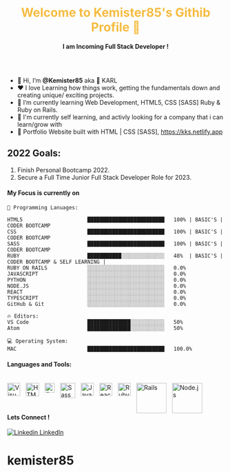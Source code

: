 <p align="center">
  <h1 align="center", style="color:#f5bc42">Welcome to Kemister85's Githib Profile 👋</h1>
</p>
<p align="center"> <strong>I am Incoming Full Stack Developer !</strong>
</p>
<br><br>
<ul>
  <li>👋 Hi, I’m <strong>@Kemister85</strong> aka 🦘 KARL</li>
  <li> ❤️ I love Learning how things work, getting the fundamentals down and creating unique/ exciting projects.</li>
  <li>🌱 I’m currently learning Web Development, HTML5, CSS [SASS] Ruby & Ruby on Rails.</li>
  <li>💼 I'm currently self learning, and activly looking for a company that i can learn/grow with</li>
  <li>🧐 Portfolio Website built with HTML | CSS [SASS], <a href="#">https://kks.netlify.app</a></li>
</ul>

## 2022 Goals: 
1. Finish Personal Bootcamp 2022.
2. Secure a Full Time Junior Full Stack Developer Role for 2023.<br>

#### My Focus is currently on
```code
💬 Programming Lanuages:

HTML5                     █████████████████████████   100% | BASIC'S | CODER BOOTCAMP
CSS                       █████████████████████████   100% | BASIC'S | CODER BOOTCAMP
SASS                      █████████████████████████   100% | BASIC'S | CODER BOOTCAMP
RUBY                      ███████████░░░░░░░░░░░░░░   48%  | BASIC'S | CODER BOOTCAMP & SELF LEARNING |
RUBY ON RAILS             ░░░░░░░░░░░░░░░░░░░░░░░░░   0.0%
JAVASCRIPT                ░░░░░░░░░░░░░░░░░░░░░░░░░   0.0% 
PYTHON                    ░░░░░░░░░░░░░░░░░░░░░░░░░   0.0% 
NODE.JS                   ░░░░░░░░░░░░░░░░░░░░░░░░░   0.0% 
REACT                     ░░░░░░░░░░░░░░░░░░░░░░░░░   0.0% 
TYPESCRIPT                ░░░░░░░░░░░░░░░░░░░░░░░░░   0.0% 
GitHub & Git              ░░░░░░░░░░░░░░░░░░░░░░░░░   0.0%

🔥 Editors:
VS Code                   ██████████████░░░░░░░░░░░   50% 
Atom                      ██████████████░░░░░░░░░░░   50%

💻 Operating System:
MAC                       █████████████████████████   100.0%
```
#### Languages and Tools:<br><br>

<img align="left" alt="Visual Studio Code" width="30px" src="https://upload.wikimedia.org/wikipedia/commons/thumb/9/9a/Visual_Studio_Code_1.35_icon.svg/512px-Visual_Studio_Code_1.35_icon.svg.png?20210804221519" style="padding-right:10px;" />
<img align="left" alt="HTML5" width="31px" src="https://upload.wikimedia.org/wikipedia/commons/thumb/6/61/HTML5_logo_and_wordmark.svg/512px-HTML5_logo_and_wordmark.svg.png?20170517184425" style="padding-right:10px;" />
<img align="left" alt="CSS3" width="23px" src="https://upload.wikimedia.org/wikipedia/commons/thumb/d/d5/CSS3_logo_and_wordmark.svg/363px-CSS3_logo_and_wordmark.svg.png?20160530175649" style="padding-right:10px;" />
<img align="left" alt="Sass" width="35px" src="https://upload.wikimedia.org/wikipedia/commons/thumb/9/96/Sass_Logo_Color.svg/512px-Sass_Logo_Color.svg.png?20150315202757" style="padding-right:10px;" />
<img align="left" alt="JavaScript" width="30px" src="https://upload.wikimedia.org/wikipedia/commons/thumb/9/99/Unofficial_JavaScript_logo_2.svg/512px-Unofficial_JavaScript_logo_2.svg.png?20141107110902" style="padding-right:10px;" />
<img align="left" alt="React" width="30px" src="https://upload.wikimedia.org/wikipedia/commons/thumb/a/a7/React-icon.svg/512px-React-icon.svg.png?20220125121207" style="padding-right:10px;" />
<img align="left" alt="Ruby" width="30px" src="https://upload.wikimedia.org/wikipedia/commons/thumb/7/73/Ruby_logo.svg/198px-Ruby_logo.svg.png?20101129171534" style="padding-right:10px;" />
<img align="left" alt="Rails" width="70px" src="https://upload.wikimedia.org/wikipedia/commons/thumb/6/62/Ruby_On_Rails_Logo.svg/411px-Ruby_On_Rails_Logo.svg.png?20170116014735" style="padding-right:10px;" />
<img align="left" alt="Node.js" width="70px" src="https://upload.wikimedia.org/wikipedia/commons/thumb/d/d9/Node.js_logo.svg/590px-Node.js_logo.svg.png?20170401104355" style="padding-right:10px;" /><br><br><br>

#### Lets Connect ! <br> 
[![Linkedin](https://i.stack.imgur.com/gVE0j.png) LinkedIn](https://www.linkedin.com/in/karl-kemister-sheppard-09b34889/)
&nbsp;
# kemister85

